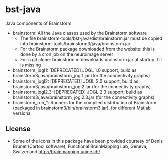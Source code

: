# bst-java
Java components of Brainstorm

* brainstorm: All the Java classes used by the Brainstorm software
   * The file brainstorm-tools/bst-java/dist/brainstorm.jar must be copied into brainstorm-tools/brainstorm3/java/brainstorm.jar
   * For the Brainstorm package downloaded from the website: this is done by a cron job on the neuroimage server
   * For a git clone: brainstorm.m downloads brainstorm.jar at startup if it is missing
* brainstorm_jogl1: [DEPRECATED] JOGL 1.0 support, build as brainstorm3/java/brainstorm_jogl1.jar (for the connectivity graphs)
* brainstorm_jogl2: [DEPRECATED] JOGL 2.0 support, build as brainstorm3/java/brainstorm_jogl2.jar (for the connectivity graphs)
* brainstorm_jogl2.3: [DEPRECATED] JOGL 2.3 support, build as brainstorm3/java/brainstorm_jogl2.3.jar (for the connectivity graphs)
* brainstorm_run_*: Runners for the compiled distribution of Brainstorm (packaged in brainstorm3/bin/brainstorm3.jar), for different Matlab versions

## License
* Some of the icons in this package have been provided courtesy of Denis Brunet (Cartool software), 
Functional BrainMapping Lab, Geneva, Switzerland
http://brainmapping.unige.ch/
